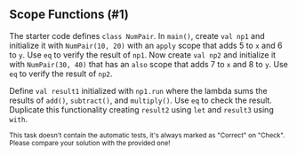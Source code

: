 ## Scope Functions (#1)

The starter code defines `class NumPair`. In `main()`, create `val np1` and
initialize it with `NumPair(10, 20)` with an `apply` scope that adds 5 to `x`
and 6 to `y`. Use `eq` to verify the result of `np1`. Now create `val np2` and
initialize it with `NumPair(30, 40)` that has an `also` scope that adds 7 to
`x` and 8 to `y`. Use `eq` to verify the result of `np2`.

Define `val result1` initialized with `np1.run` where the lambda sums the
results of `add()`, `subtract()`, and `multiply()`. Use `eq` to check the
result. Duplicate this functionality creating `result2` using `let` and
`result3` using `with`.

<sub> This task doesn't contain the automatic tests,
it's always marked as "Correct" on "Check".
Please compare your solution with the provided one! </sub>